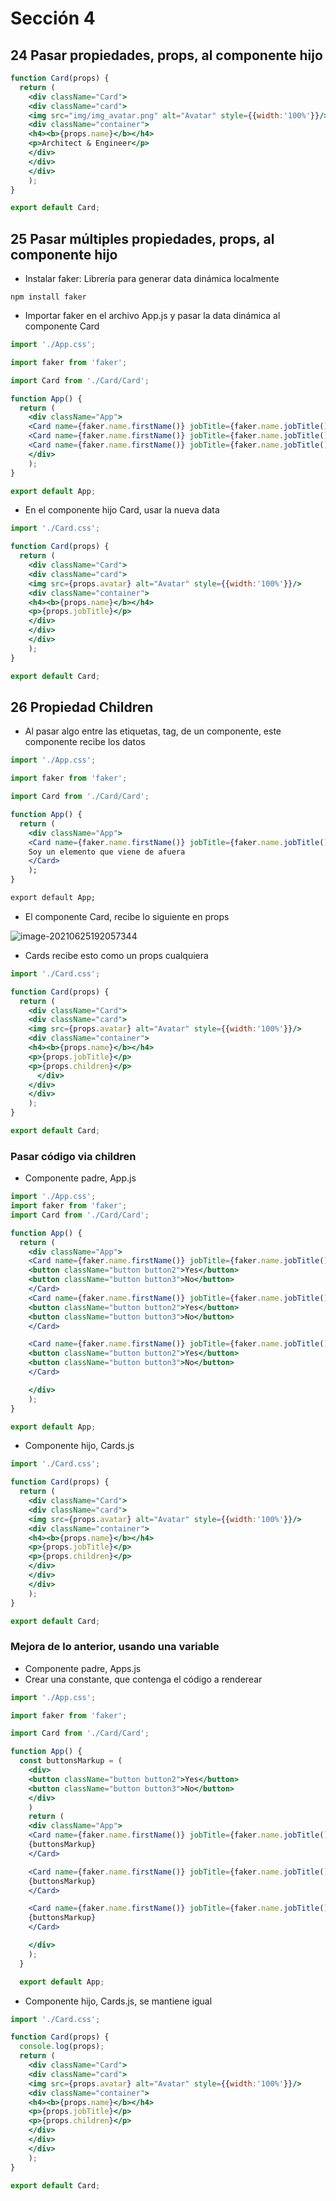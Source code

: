 # Sección 4

## 24 Pasar propiedades, props, al componente hijo

````jsx
function Card(props) {
  return (
    <div className="Card">
    <div className="card">
    <img src="img/img_avatar.png" alt="Avatar" style={{width:'100%'}}/>
    <div className="container">
    <h4><b>{props.name}</b></h4>
    <p>Architect & Engineer</p>
    </div>
    </div>
    </div>
    );
}

export default Card;
````

## 25 Pasar múltiples propiedades, props, al componente hijo

- Instalar faker: Librería para generar data dinámica localmente

```
npm install faker
```

- Importar faker en el archivo App.js y pasar la data dinámica al componente Card

````jsx
import './App.css';

import faker from 'faker';

import Card from './Card/Card';

function App() {
  return (
    <div className="App">
    <Card name={faker.name.firstName()} jobTitle={faker.name.jobTitle()} avatar={faker.image.avatar()}/>
    <Card name={faker.name.firstName()} jobTitle={faker.name.jobTitle()} avatar={faker.image.avatar()}/>
    <Card name={faker.name.firstName()} jobTitle={faker.name.jobTitle()} avatar={faker.image.avatar()}/>
    </div>
    );
}

export default App;
````

- En el componente hijo Card, usar la nueva data

```jsx
import './Card.css';

function Card(props) {
  return (
    <div className="Card">
    <div className="card">
    <img src={props.avatar} alt="Avatar" style={{width:'100%'}}/>
    <div className="container">
    <h4><b>{props.name}</b></h4>
    <p>{props.jobTitle}</p>
    </div>
    </div>
    </div>
    );
}

export default Card;
```

## 26 Propiedad Children

- Al pasar algo entre las etiquetas, tag, de un componente, este componente recibe los datos

```jsx
import './App.css';

import faker from 'faker';

import Card from './Card/Card';

function App() {
  return (
    <div className="App">
    <Card name={faker.name.firstName()} jobTitle={faker.name.jobTitle()} avatar={faker.image.avatar()}>
    Soy un elemento que viene de afuera
    </Card>
    );
}

export default App;
```

- El componente Card, recibe lo siguiente en props

![image-20210625192057344](image-20210625191858231.png)

- Cards recibe esto como un props cualquiera

````jsx
import './Card.css';

function Card(props) {
  return (
    <div className="Card">
    <div className="card">
    <img src={props.avatar} alt="Avatar" style={{width:'100%'}}/>
    <div className="container">
    <h4><b>{props.name}</b></h4>
    <p>{props.jobTitle}</p>
    <p>{props.children}</p>
      </div>
    </div>
    </div>
    );
}

export default Card;
````

### Pasar código via children

- Componente padre, App.js

```jsx
import './App.css';
import faker from 'faker';
import Card from './Card/Card';

function App() {
  return (
    <div className="App">
    <Card name={faker.name.firstName()} jobTitle={faker.name.jobTitle()} avatar={faker.image.avatar()}>
    <button className="button button2">Yes</button>
    <button className="button button3">No</button>
    </Card>
    <Card name={faker.name.firstName()} jobTitle={faker.name.jobTitle()} avatar={faker.image.avatar()}>
    <button className="button button2">Yes</button>
    <button className="button button3">No</button>
    </Card>

    <Card name={faker.name.firstName()} jobTitle={faker.name.jobTitle()} avatar={faker.image.avatar()}>
    <button className="button button2">Yes</button>
    <button className="button button3">No</button>
    </Card>

    </div>
    );
}

export default App;
```

- Componente hijo, Cards.js

```jsx
import './Card.css';

function Card(props) {
  return (
    <div className="Card">
    <div className="card">
    <img src={props.avatar} alt="Avatar" style={{width:'100%'}}/>
    <div className="container">
    <h4><b>{props.name}</b></h4>
    <p>{props.jobTitle}</p>
    <p>{props.children}</p>
    </div>
    </div>
    </div>
    );
}

export default Card;
```

### Mejora de lo anterior, usando una variable

- Componente padre, Apps.js
- Crear una constante, que contenga el código a renderear

````jsx
import './App.css';

import faker from 'faker';

import Card from './Card/Card';

function App() {
  const buttonsMarkup = (
    <div>
    <button className="button button2">Yes</button>
    <button className="button button3">No</button>
    </div>
    )
    return (
    <div className="App">
    <Card name={faker.name.firstName()} jobTitle={faker.name.jobTitle()} avatar={faker.image.avatar()}>
    {buttonsMarkup}
    </Card>

    <Card name={faker.name.firstName()} jobTitle={faker.name.jobTitle()} avatar={faker.image.avatar()}>
    {buttonsMarkup}
    </Card>

    <Card name={faker.name.firstName()} jobTitle={faker.name.jobTitle()} avatar={faker.image.avatar()}>
    {buttonsMarkup}
    </Card>

    </div>
    );
  }

  export default App;

````

- Componente hijo, Cards.js, se mantiene igual

````jsx
import './Card.css';

function Card(props) {
  console.log(props);
  return (
    <div className="Card">
    <div className="card">
    <img src={props.avatar} alt="Avatar" style={{width:'100%'}}/>
    <div className="container">
    <h4><b>{props.name}</b></h4>
    <p>{props.jobTitle}</p>
    <p>{props.children}</p>
    </div>
    </div>
    </div>
    );
}

export default Card;

````

